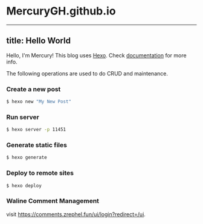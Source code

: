 # MercuryGH.github.io

---
title: Hello World
---

Hello, I'm Mercury! This blog uses [Hexo](https://hexo.io/). Check [documentation](https://hexo.io/docs/) for more info. 

The following operations are used to do CRUD and maintenance.

### Create a new post

``` bash
$ hexo new "My New Post"
```

### Run server

``` bash
$ hexo server -p 11451
```

### Generate static files

``` bash
$ hexo generate
```

### Deploy to remote sites

``` bash
$ hexo deploy
```

### Waline Comment Management 

visit https://comments.zrephel.fun/ui/login?redirect=/ui.

